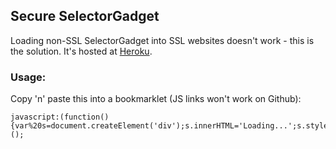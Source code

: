 ## Secure SelectorGadget

Loading non-SSL SelectorGadget into SSL websites doesn't work - this is the solution.  It's hosted at [Heroku](http://selectorgadget.herokuapp.com/).

### Usage:

Copy 'n' paste this into a bookmarklet (JS links won't work on Github):

    javascript:(function(){var%20s=document.createElement('div');s.innerHTML='Loading...';s.style.color='black';s.style.padding='20px';s.style.position='fixed';s.style.zIndex='9999';s.style.fontSize='3.0em';s.style.border='2px%20solid%20black';s.style.right='40px';s.style.top='40px';s.setAttribute('class','selector_gadget_loading');s.style.background='white';document.body.appendChild(s);s=document.createElement('script');s.setAttribute('type','text/javascript');s.setAttribute('src','https://selectorgadget.herokuapp.com/js/selectorgadget.js');document.body.appendChild(s);})();
